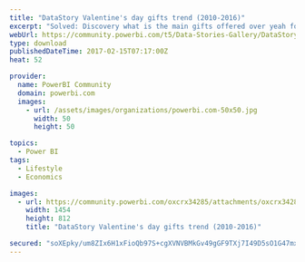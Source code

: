 ```yaml
---
title: "DataStory Valentine's day gifts trend (2010-2016)"
excerpt: "Solved: Discovery what is the main gifts offered over yeah for Valentine's Day, from 2010 to 2016. Power BI allows you to understand trends with data"
webUrl: https://community.powerbi.com/t5/Data-Stories-Gallery/DataStory-Valentine-s-day-gifts-trend-2010-2016/m-p/127774
type: download
publishedDateTime: 2017-02-15T07:17:00Z
heat: 52

provider:
  name: PowerBI Community
  domain: powerbi.com
  images:
    - url: /assets/images/organizations/powerbi.com-50x50.jpg
      width: 50
      height: 50

topics:
  - Power BI
tags:
  - Lifestyle
  - Economics

images:
  - url: https://community.powerbi.com/oxcrx34285/attachments/oxcrx34285/DataStoriesGallery/643/1/pbi-valentine-thumbnail.jpg
    width: 1454
    height: 812
    title: "DataStory Valentine's day gifts trend (2010-2016)"

secured: "soXEpky/um8ZIx6H1xFioQb97S+cgXVNVBMkGv49gGF9TXj7I49D5sO1G47mx/7eD4vntHYbPc/ZOohe8cfs1Lt6mgxY73Z4mDoTNoWK01Tz+FSzVyzv1m4r7zWM8HRP4MYON2SQiEKhxMp++rKqVSAU5861vKCMqo4aLEXOmFxOAGSfb+zdF0QTkiHHd6RbYErhHGppcfP0Q5L5nKwdCfHLm5pQCKXql2NQGybUfYKZ185aG9uc0Zz8McdCATeHA8jcOjkPZZb8t9KN/OaFkW8r3WAGK7cY9Rsmd6SyWdI2kN/n++LxAU9OmdkFrXIyRGd9TIrXL94VYZIk+OTSL+lw0wMLHHKolcjX19TeZ+2Rd+Ayt3IcZxG4gYHTnQ4u;lCqwhGRpQl/R4+gkDfrumw=="
---
```


